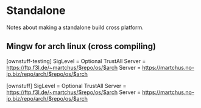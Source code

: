 # Standalone

Notes about making a standalone build cross platform.

## Mingw for arch linux (cross compiling)

[ownstuff-testing]
SigLevel = Optional TrustAll
Server = https://ftp.f3l.de/~martchus/$repo/os/$arch
Server = https://martchus.no-ip.biz/repo/arch/$repo/os/$arch

[ownstuff]
SigLevel = Optional TrustAll
Server = https://ftp.f3l.de/~martchus/$repo/os/$arch
Server = https://martchus.no-ip.biz/repo/arch/$repo/os/$arch
